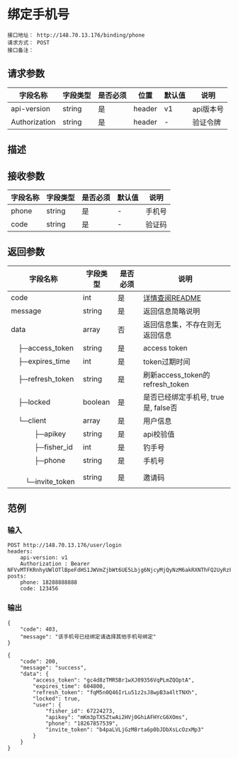 # 绑定手机号
```
接口地址： http://148.70.13.176/binding/phone
请求方式： POST
接口备注：
```
## 请求参数

| 字段名称 | 字段类型 | 是否必须 | 位置 | 默认值 | 说明 |
|    -    |    -    |    -    |  -   |   -   |  -   |
| api-version | string | 是 | header | v1 | api版本号 |
| Authorization | string | 是 | header | - | 验证令牌 |

## 描述

## 接收参数

| 字段名称 | 字段类型 | 是否必须 | 默认值 | 说明 |
|    -    |    -    |    -    |    -   |  -   |
| phone | string | 是 | - | 手机号 |
| code | string | 是 | - | 验证码 |

## 返回参数

| 字段名称 | 字段类型 | 是否必须 | 说明 |
|    -    |    -    |    -    |   -   |
| code | int | 是 | [详情查阅README](https://github.com/waitforu/docs/blob/master/README.md#%E9%83%A8%E5%88%86%E8%BF%94%E5%9B%9E%E4%BF%A1%E6%81%AFcode%E8%A1%A8) |
| message | string | 是 | 返回信息简略说明 |
| data | array | 否 | 返回信息集，不存在则无返回信息 |
|　├─access_token | string | 是 | access token |
|　├─expires_time | int | 是 | token过期时间 |
|　├─refresh_token | string | 是 | 刷新access_token的refresh_token |
|　├─locked | boolean | 是 | 是否已经绑定手机号, true 是, false否 |
|　└─client | array | 是 | 用户信息 |
|　 　　├─apikey | string | 是 | api校验值 |
|　 　　├─fisher_id | int | 是 | 钓手号 |
|　 　　├─phone | string | 是 | 手机号 |
|　 　　└─invite_token | string | 是 | 邀请码 |

## 范例

### 输入
```
POST http://148.70.13.176/user/login
headers:
	api-version: v1
	Authorization : Bearer NFVvMTFKRnhyUWlOTlBpeFdHS1JWVmZjbWt6UE5Lbjg6NjcyMjQyNzM6akRXNThFQ2UyRzFyM1FSRlpxZDcwVTg0Njd6aU40b2M=
posts:
	phone: 18288888888
	code: 123456
```
### 输出
```
{
    "code": 403,
    "message": "该手机号已经绑定请选择其他手机号绑定"
}

{
    "code": 200,
    "message": "success",
    "data": {
        "access_token": "gc4d8zTMR5Br1wXJ09356VqPLmZQOptA",
        "expires_time": 604800,
        "refresh_token": "fqM5n0Q46IrLu51z2sJ8wpB3a4ltTNXh",
        "locked": true,
        "user": {
            "fisher_id": 67224273,
            "apikey": "mKm3pTXSZtwAi2HVj0GhiAFHYcG6XOms",
            "phone": "18267857539",
            "invite_token": "b4paLVLjGzM8rta6p0bJDbXsLcOzxMp3"
        }
    }
}

```